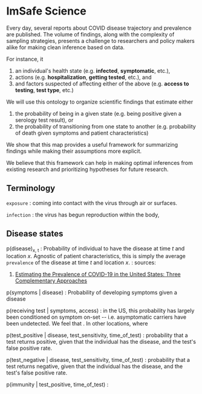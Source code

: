 # ImSafe Science

Every day, several reports about COVID disease trajectory and prevalence are published. The volume of findings, along with the complexity of sampling strategies, presents a challenge to researchers and policy makers alike for making clean inference based on data.

For instance, it

1. an individual's health state (e.g. **infected**, **symptomatic**, etc.), 
2. actions (e.g. **hospitalization**, **getting tested**, etc.), and
3. and factors suspected of affecting either of the above (e.g. **access to testing**, **test type**, etc.)

We will use this ontology to organize scientific findings that estimate either  
1) the probability of being in a given state (e.g. being positive given a serology test result), or
2) the probability of transitioning from one state to another (e.g. probability of death given symptoms and patient characteristics)

We show that this map provides a useful framework for summarizing findings while making their assumptions more explicit.

We believe that this framework can help in making optimal inferences from existing research and prioritizing hypotheses for future research.

## Terminology
`exposure`
: coming into contact with the virus through air or surfaces.

`infection`
: the virus has begun reproduction within the body, 


## Disease states



p(disease)<sub>x, t</sub>
: Probability of individual to have the disease at time *t* and location *x*. Agnostic of patient characteristics, this is simply the average `prevalence` of the disease at time *t* and location *x*.
: sources: 
   1. [Estimating the Prevalence of COVID-19 in the United States: Three Complementary Approaches](https://www.medrxiv.org/content/10.1101/2020.04.18.20070821v1)

p(symptoms | disease)
: Probability of developing symptoms given a disease

p(receiving test | symptoms, access)
: in the US, this probability has largely been conditioned on symptom on-set -- i.e. asymptomatic carriers have been undetected. We feel that . In other locations, where 

p(test_positive | disease, test_sensitivity, time_of_test)
: probability that a test returns positive, given that the individual has the disease, and the test's false positive rate.

p(test_negative | disease, test_sensitivity, time_of_test)
: probability that a test returns negative, given that the individual has the disease, and the test's false positive rate.

p(immunity | test_positive, time_of_test)
: 
